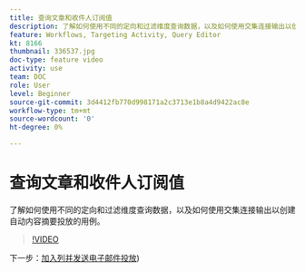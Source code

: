 ```yaml
---
title: 查询文章和收件人订阅值
description: 了解如何使用不同的定向和过滤维度查询数据，以及如何使用交集连接输出以创建自动内容摘要投放的用例。
feature: Workflows, Targeting Activity, Query Editor
kt: 8166
thumbnail: 336537.jpg
doc-type: feature video
activity: use
team: DOC
role: User
level: Beginner
source-git-commit: 3d4412fb770d998171a2c3713e1b8a4d9422ac8e
workflow-type: tm+mt
source-wordcount: '0'
ht-degree: 0%

---
```



# 查询文章和收件人订阅值

了解如何使用不同的定向和过滤维度查询数据，以及如何使用交集连接输出以创建自动内容摘要投放的用例。

>[!VIDEO](https://video.tv.adobe.com/v/336537?quality=12)

下一步：[加入列并发送电子邮件投放](/help/tutorial-using-soap-apis/join-columns-and-send-automated-email-delivery.md))
